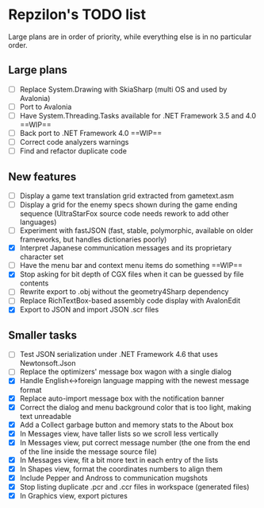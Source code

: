 # Repzilon's TODO list
Large plans are in order of priority, while everything else is in no particular order.

## Large plans
- [ ] Replace System.Drawing with SkiaSharp (multi OS and used by Avalonia)
- [ ] Port to Avalonia
- [ ] Have System.Threading.Tasks available for .NET Framework 3.5 and 4.0 ==WIP==
- [ ] Back port to .NET Framework 4.0 ==WIP==
- [ ] Correct code analyzers warnings
- [ ] Find and refactor duplicate code

## New features
- [ ] Display a game text translation grid extracted from gametext.asm
- [ ] Display a grid for the enemy specs shown during the game ending sequence (UltraStarFox source code needs rework to add other languages)
- [ ] Experiment with fastJSON (fast, stable, polymorphic, available on older frameworks, but handles dictionaries poorly)
- [x] Interpret Japanese communication messages and its proprietary character set
- [ ] Have the menu bar and context menu items do something ==WIP==
- [x] Stop asking for bit depth of CGX files when it can be guessed by file contents
- [ ] Rewrite export to .obj without the geometry4Sharp dependency
- [ ] Replace RichTextBox-based assembly code display with AvalonEdit
- [x] Export to JSON and import JSON .scr files

## Smaller tasks
- [ ] Test JSON serialization under .NET Framework 4.6 that uses Newtonsoft.Json
- [ ] Replace the optimizers' message box wagon with a single dialog
- [x] Handle English<->foreign language mapping with the newest message format
- [x] Replace auto-import message box with the notification banner
- [x] Correct the dialog and menu background color that is too light, making text unreadable
- [x] Add a Collect garbage button and memory stats to the About box
- [x] In Messages view, have taller lists so we scroll less vertically
- [x] In Messages view, put correct message number (the one from the end of the line inside the message source file)
- [x] In Messages view, fit a bit more text in each entry of the lists
- [x] In Shapes view, format the coordinates numbers to align them
- [x] Include Pepper and Andross to communication mugshots
- [x] Stop listing duplicate .pcr and .ccr files in workspace (generated files)
- [x] In Graphics view, export pictures
